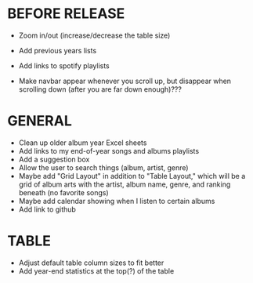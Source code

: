 # BEFORE RELEASE
* Zoom in/out (increase/decrease the table size)
* Add previous years lists
* Add links to spotify playlists

* Make navbar appear whenever you scroll up, but disappear when scrolling down (after you are far down enough)???

# GENERAL
* Clean up older album year Excel sheets
* Add links to my end-of-year songs and albums playlists
* Add a suggestion box
* Allow the user to search things (album, artist, genre)
* Maybe add "Grid Layout" in addition to "Table Layout," which will be a grid of album arts with the artist, album name, genre, and ranking beneath (no favorite songs)
* Maybe add calendar showing when I listen to certain albums
* Add link to github


# TABLE
* Adjust default table column sizes to fit better
* Add year-end statistics at the top(?) of the table
